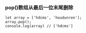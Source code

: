 ### pop()数组从最后一位末尾删除

	let array = ['hdcms', 'houdunren'];
	array.pop();
	console.log(array) // ['hdcms']